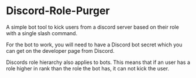 # Discord-Role-Purger
A simple bot tool to kick users from a discord server based on their role with a single slash command.


For the bot to work, you will need to have a Discord bot secret which you can get on the developer page from Discord.

Discords role hierarchy also applies to bots. This means that if an user has a role higher in rank than the role the bot has, it can not kick the user.
